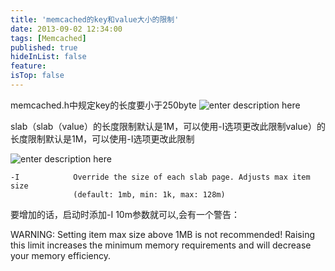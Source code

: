 ```yaml
---
title: 'memcached的key和value大小的限制'
date: 2013-09-02 12:34:00
tags: [Memcached]
published: true
hideInList: false
feature: 
isTop: false
---
```


memcached.h中规定key的长度要小于250byte
![enter description here](https://rexrock.github.io/post-images/1618445124260.png)

slab（slab（value）的长度限制默认是1M，可以使用-I选项更改此限制value）的长度限制默认是1M，可以使用-I选项更改此限制

![enter description here](https://rexrock.github.io/post-images/1618445154059.png)

```
-I            Override the size of each slab page. Adjusts max item size
              (default: 1mb, min: 1k, max: 128m)
```

要增加的话，启动时添加-I 10m参数就可以,会有一个警告：

WARNING: Setting item max size above 1MB is not recommended! Raising this limit increases the minimum memory requirements and will decrease your memory efficiency.